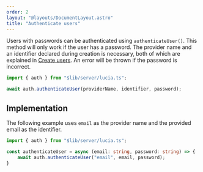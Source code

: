 ```yaml
---
order: 2
layout: "@layouts/DocumentLayout.astro"
title: "Authenticate users"
---
```


Users with passwords can be authenticated using `authenticateUser()`. This method will only work if the user has a password. The provider name and an identifier declared during creation is necessary, both of which are explained in [Create users](/learn/basics/create-users). An error will be thrown if the password is incorrect.

```ts
import { auth } from "$lib/server/lucia.ts";

await auth.authenticateUser(providerName, identifier, password);
```

## Implementation

The following example uses `email` as the provider name and the provided email as the identifier.

```ts
import { auth } from "$lib/server/lucia.ts";

const authenticateUser = async (email: string, password: string) => {
    await auth.authenticateUser("email", email, password);
}
```